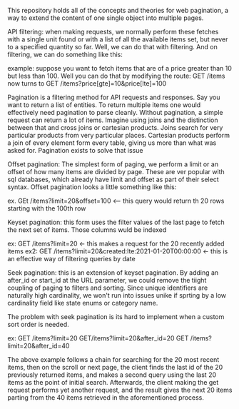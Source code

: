 This repository holds all of the concepts and theories for web pagination, a way to extend the content of one single object into multiple pages.

API filtering: when making requests, we normally perform these fetches with a single unit found or with a list of all the available items set, but never to a specified quantity so far. Well, we can do that with filtering. And on filtering, we can do something like this:

example: suppose you want to fetch items that are of a price greater than 10 but less than 100. Well you can do that by modifying the route: GET /items now turns to GET /items?price[gte]=10&price[lte]=100

Pagination is a filtering method for API requests and responses. Say you want to return a list of entities. To return multiple items one would effectively need pagination to parse cleanly. Without pagination, a simple request can return a lot of items. Imagine using joins and the distinction between that and cross joins or cartesian products. Joins search for very particular products from very particular places. Cartesian products perform a join of every element form every table, giving us more than what was asked for. Pagination exists to solve that issue

Offset pagination:
The simplest form of paging, we perform a limit or an offset of how many items are divided by page. These are ver popular with sql databases, which already have limit and offset as part of their select syntax. Offset pagination looks a little something like this:

ex. GEt /items?limit=20&offset=100 <-- this query would return th 20 rows starting with the 100th row


Keyset pagination:
this form uses the filter values of the last page to fetch the next set of items. Those columns wuld be indexed

ex: GET /items?limit=20 <- this makes a request for the 20 recently added items
ex2: GET /items?limit=20&created:lte:2021-01-20T00:00:00 <- this is an effective way of filtering queries by date

Seek pagination:
this is an extension of keyset pagination. By adding an after_id or start_id at the URL parameter, we could remove the tiight coupling of paging to filters and sorting. Since unique identifiers are naturally high cardinality, we won't run into issues unike if sprting by a low cardinality field like state enums or category name.

The problem with seek pagination is its hard to implement when a custom sort order is needed.

ex: GET /items?limit=20
GET/items?limit=20&after_id=20
GET /items?limit=20&after_id=40

The above example follows a chain for searching for the 20 most recent items, then on the scroll or next page, the client finds the last id of the 20 previously returned items, and makes a second query using the last 20 items as the point of initial search. Afterwards, the client making the get request performs yet another request, and the result gives the next 20 items parting from the 40 items retrieved in the aforementioned process.

